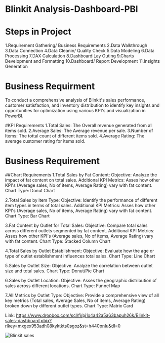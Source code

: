 # Blinkit Analysis-Dashboard-PBI

# Steps in Project

1.Requirement Gathering/ Business Requirements
2.Data Walkthrough
3.Data Connection
4.Data Cleanin/ Quality Check
5.Data Modeling
6.Data Processing
7.DAX Calculation
8.Dashboard Lay Outing
9.Charts Development and Formatting
10.Dashboard/ Report Development
11.Insights Generation

# Business Requirment
To conduct a comprehensive analysis of Blinkit's sales performance, customer satisfaction, and inventory distribution to identify key insights and opportunities for optimization using various KPI's and visualization in PowerBI.

#KPI Requirements
1.Total Sales: The Overall revenue generated from all items sold.
2.Average Sales: The Average revenue per sale.
3.Number of Items: The tottal count of different items sold.
4.Average Rating: The average customer rating for items sold.

# Business Requirement

##Chart Requirements
1.Total Sales by Fat Content: 
              Objective: Analyze the impact of fat content on total sales.
              Additional KPI Metrics: Asses how other KPI's (Average sales, No of items, Average Rating) vary with fat content.
              Chart Type: Donut Chart

2.Total Sales by item Type:
              Objective: Identify the performance of different item types in terms of total sales.
              Additional KPI Metrics: Asses how other KPI's (Average sales, No of items, Average Rating) vary with fat content.
              Chart Type: Bar Chart

3.Fat Content by Outlet for Total Sales:
              Objective: Compare total sales across different outlets segmented by fat content.
              Additional KPI Metrics: Asses how other KPI's (Average sales, No of items, Average Rating) vary with fat content.
              Chart Type: Stacked Column Chart  

4.Total Sales by Outlet Establishment:
              Objective: Evaluate how the age or type of outlet establishment influences total sales.
              Chart Type: Line Chart

5.Sales by Outlet Size:
             Objective: Analyze the correlation between outlet size and total sales.
             Chart Type: Donut/Pie Chart

6.Sales by Outlet Location:
             Objective: Asses the geographic distribution of sales across different locations.
             Chart Type: Funnel Map

7.All Metrics by Outlet Type:
              Objective: Provide a comprehensive view of all key metrics (Total sales, Average Sales, No of items, Average Rating) broken down by different outlet 
              types.
              Chart Type: Matrix Card


Link: https://www.dropbox.com/scl/fi/pj1x4a42a5a63bapuh26k/Blinkit-sales-dashboard.pbix?rlkey=mxgex953adh08kyktkts0sgoz&st=h440pnlu&dl=0              

![Blinkit sales](https://github.com/user-attachments/assets/ef481107-4831-45e1-baa0-44fcf79a5970)
